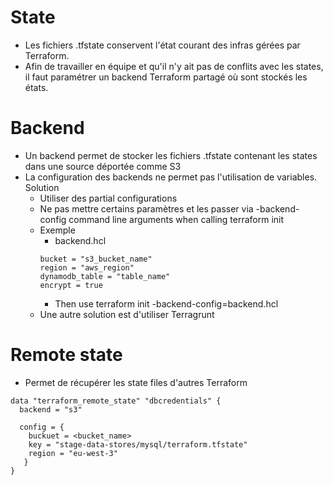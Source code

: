 # State

* Les fichiers .tfstate conservent l'état courant des infras gérées par Terraform. 
* Afin de travailler en équipe et qu'il n'y ait pas de conflits avec les states, il faut paramétrer un backend Terraform partagé où sont stockés les états.

# Backend
* Un backend permet de stocker les fichiers .tfstate contenant les states dans une source déportée comme S3
* La configuration des backends ne permet pas l'utilisation de variables. Solution
    * Utiliser des partial configurations
    * Ne pas mettre certains paramètres et les passer via -backend-config command line arguments when calling terraform init
    * Exemple
        - backend.hcl
        ```
        bucket = "s3_bucket_name"
        region = "aws_region"
        dynamodb_table = "table_name"
        encrypt = true
        ```
        - Then use terraform init -backend-config=backend.hcl
    * Une autre solution est d'utiliser Terragrunt

# Remote state
* Permet de récupérer les state files d'autres Terraform
```
data "terraform_remote_state" "dbcredentials" {
  backend = "s3"

  config = {
    buckuet = <bucket_name>
    key = "stage-data-stores/mysql/terraform.tfstate"
    region = "eu-west-3"
   }
}
```

